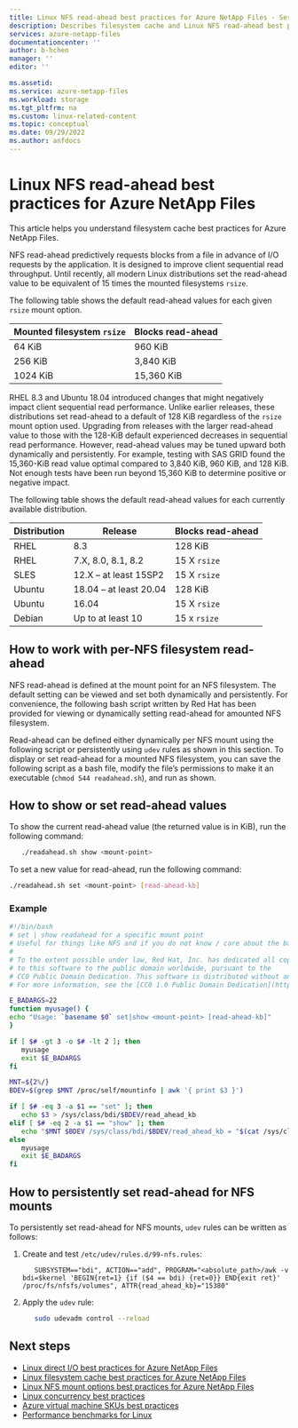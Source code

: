 ```yaml
---
title: Linux NFS read-ahead best practices for Azure NetApp Files - Session slots and slot table entries | Microsoft Docs
description: Describes filesystem cache and Linux NFS read-ahead best practices for Azure NetApp Files.
services: azure-netapp-files
documentationcenter: ''
author: b-hchen
manager: ''
editor: ''

ms.assetid:
ms.service: azure-netapp-files
ms.workload: storage
ms.tgt_pltfrm: na
ms.custom: linux-related-content
ms.topic: conceptual
ms.date: 09/29/2022
ms.author: anfdocs
---
```

# Linux NFS read-ahead best practices for Azure NetApp Files

This article helps you understand filesystem cache best practices for Azure NetApp Files.

NFS read-ahead predictively requests blocks from a file in advance of I/O requests by the application. It is designed to improve client sequential read throughput.  Until recently, all modern Linux distributions set the read-ahead value to be equivalent of 15 times the mounted filesystems `rsize`.

The following table shows the default read-ahead values for each given `rsize` mount option.

| Mounted filesystem `rsize` | Blocks read-ahead |
|-|-|
| 64 KiB | 960 KiB |
| 256 KiB | 3,840 KiB |
| 1024 KiB | 15,360 KiB |

RHEL 8.3 and Ubuntu 18.04 introduced changes that might negatively impact client sequential read performance.  Unlike earlier releases, these distributions set read-ahead to a default of 128 KiB regardless of the `rsize` mount option used. Upgrading from releases with the larger read-ahead value to those with the 128-KiB default experienced decreases in sequential read performance. However, read-ahead values may be tuned upward both dynamically and persistently.  For example, testing with SAS GRID  found the 15,360-KiB read value optimal compared to 3,840 KiB, 960 KiB, and 128 KiB.  Not enough tests have been run beyond 15,360 KiB to determine positive or negative impact.

The following table shows the default read-ahead values for each currently available distribution.

|     Distribution    |     Release    |     Blocks   read-ahead    |
|-|-|-|
|     RHEL    |     8.3    |     128 KiB    |
|     RHEL    |     7.X, 8.0, 8.1, 8.2    |     15 X `rsize`    |
|     SLES    |     12.X – at   least 15SP2    |     15 X `rsize`    |
|     Ubuntu    |     18.04 – at least 20.04    |     128 KiB    |
|     Ubuntu    |     16.04    |     15 X `rsize`    |
|     Debian    |     Up to at least 10    |     15 x `rsize`    |


## How to work with per-NFS filesystem read-ahead

NFS read-ahead is defined at the mount point for an NFS filesystem. The default setting can be viewed and set both dynamically and persistently.  For convenience, the following bash script written by Red Hat has been provided for viewing or dynamically setting read-ahead for amounted NFS filesystem.

Read-ahead can be defined either dynamically per NFS mount using the following script or persistently using `udev` rules as shown in this section.  To display or set read-ahead for a mounted NFS filesystem, you can save the following script as a bash file, modify the file’s permissions to make it an executable (`chmod 544 readahead.sh`), and run as shown.

## How to show or set read-ahead values

To show the current read-ahead value (the returned value is in KiB), run the following command:

```bash
   ./readahead.sh show <mount-point>
```

To set a new value for read-ahead, run the following command:

```bash
./readahead.sh set <mount-point> [read-ahead-kb]
```

### Example

```bash
#!/bin/bash
# set | show readahead for a specific mount point
# Useful for things like NFS and if you do not know / care about the backing device
#
# To the extent possible under law, Red Hat, Inc. has dedicated all copyright
# to this software to the public domain worldwide, pursuant to the
# CC0 Public Domain Dedication. This software is distributed without any warranty.
# For more information, see the [CC0 1.0 Public Domain Dedication](http://creativecommons.org/publicdomain/zero/1.0/).

E_BADARGS=22
function myusage() {
echo "Usage: `basename $0` set|show <mount-point> [read-ahead-kb]"
}

if [ $# -gt 3 -o $# -lt 2 ]; then
   myusage
   exit $E_BADARGS
fi

MNT=${2%/}
BDEV=$(grep $MNT /proc/self/mountinfo | awk '{ print $3 }')

if [ $# -eq 3 -a $1 == "set" ]; then
   echo $3 > /sys/class/bdi/$BDEV/read_ahead_kb
elif [ $# -eq 2 -a $1 == "show" ]; then
   echo "$MNT $BDEV /sys/class/bdi/$BDEV/read_ahead_kb = "$(cat /sys/class/bdi/$BDEV/read_ahead_kb)
else
   myusage
   exit $E_BADARGS
fi
```

## How to persistently set read-ahead for NFS mounts

To persistently set read-ahead for NFS mounts, `udev` rules can be written as follows:

1. Create and test `/etc/udev/rules.d/99-nfs.rules`:

    ```config
       SUBSYSTEM=="bdi", ACTION=="add", PROGRAM="<absolute_path>/awk -v bdi=$kernel 'BEGIN{ret=1} {if ($4 == bdi) {ret=0}} END{exit ret}' /proc/fs/nfsfs/volumes", ATTR{read_ahead_kb}="15380"
   ```

2. Apply the `udev` rule:

    ```bash
       sudo udevadm control --reload
    ```

## Next steps

* [Linux direct I/O best practices for Azure NetApp Files](performance-linux-direct-io.md)
* [Linux filesystem cache best practices for Azure NetApp Files](performance-linux-filesystem-cache.md)
* [Linux NFS mount options best practices for Azure NetApp Files](performance-linux-mount-options.md)
* [Linux concurrency best practices](performance-linux-concurrency-session-slots.md)
* [Azure virtual machine SKUs best practices](performance-virtual-machine-sku.md)
* [Performance benchmarks for Linux](performance-benchmarks-linux.md)
